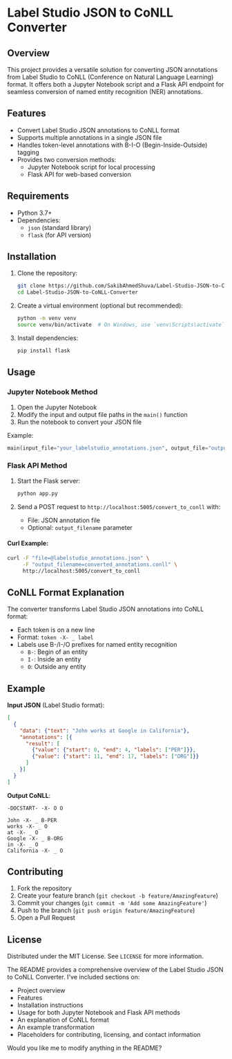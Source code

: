 # Label Studio JSON to CoNLL Converter

## Overview

This project provides a versatile solution for converting JSON annotations from Label Studio to CoNLL (Conference on Natural Language Learning) format. It offers both a Jupyter Notebook script and a Flask API endpoint for seamless conversion of named entity recognition (NER) annotations.

## Features

- Convert Label Studio JSON annotations to CoNLL format
- Supports multiple annotations in a single JSON file
- Handles token-level annotations with B-I-O (Begin-Inside-Outside) tagging
- Provides two conversion methods:
  - Jupyter Notebook script for local processing
  - Flask API for web-based conversion

## Requirements

- Python 3.7+
- Dependencies:
  - `json` (standard library)
  - `flask` (for API version)

## Installation

1. Clone the repository:
   ```bash
   git clone https://github.com/SakibAhmedShuva/Label-Studio-JSON-to-CoNLL-Converter.git
   cd Label-Studio-JSON-to-CoNLL-Converter
   ```

2. Create a virtual environment (optional but recommended):
   ```bash
   python -m venv venv
   source venv/bin/activate  # On Windows, use `venv\Scripts\activate`
   ```

3. Install dependencies:
   ```bash
   pip install flask
   ```

## Usage

### Jupyter Notebook Method

1. Open the Jupyter Notebook
2. Modify the input and output file paths in the `main()` function
3. Run the notebook to convert your JSON file

Example:
```python
main(input_file="your_labelstudio_annotations.json", output_file="output.conll")
```

### Flask API Method

1. Start the Flask server:
   ```bash
   python app.py
   ```

2. Send a POST request to `http://localhost:5005/convert_to_conll` with:
   - File: JSON annotation file
   - Optional: `output_filename` parameter

#### Curl Example:
```bash
curl -F "file=@labelstudio_annotations.json" \
     -F "output_filename=converted_annotations.conll" \
     http://localhost:5005/convert_to_conll
```

## CoNLL Format Explanation

The converter transforms Label Studio JSON annotations into CoNLL format:
- Each token is on a new line
- Format: `token -X- _ label`
- Labels use B-/I-/O prefixes for named entity recognition
  - `B-`: Begin of an entity
  - `I-`: Inside an entity
  - `O`: Outside any entity

## Example

**Input JSON** (Label Studio format):
```json
[
  {
    "data": {"text": "John works at Google in California"},
    "annotations": [{
      "result": [
        {"value": {"start": 0, "end": 4, "labels": ["PER"]}},
        {"value": {"start": 11, "end": 17, "labels": ["ORG"]}}
      ]
    }]
  }
]
```

**Output CoNLL**:
```
-DOCSTART- -X- O O

John -X- _ B-PER
works -X- _ O
at -X- _ O
Google -X- _ B-ORG
in -X- _ O
California -X- _ O
```

## Contributing

1. Fork the repository
2. Create your feature branch (`git checkout -b feature/AmazingFeature`)
3. Commit your changes (`git commit -m 'Add some AmazingFeature'`)
4. Push to the branch (`git push origin feature/AmazingFeature`)
5. Open a Pull Request

## License

Distributed under the MIT License. See `LICENSE` for more information.

The README provides a comprehensive overview of the Label Studio JSON to CoNLL Converter. I've included sections on:
- Project overview
- Features
- Installation instructions
- Usage for both Jupyter Notebook and Flask API methods
- An explanation of CoNLL format
- An example transformation
- Placeholders for contributing, licensing, and contact information

Would you like me to modify anything in the README?
